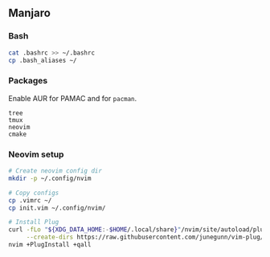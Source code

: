 ## Manjaro

### Bash

```bash
cat .bashrc >> ~/.bashrc
cp .bash_aliases ~/
```

### Packages

Enable AUR for PAMAC and for `pacman`.

```
tree
tmux
neovim
cmake
```

### Neovim setup

```bash
# Create neovim config dir
mkdir -p ~/.config/nvim

# Copy configs
cp .vimrc ~/
cp init.vim ~/.config/nvim/

# Install Plug
curl -fLo "${XDG_DATA_HOME:-$HOME/.local/share}"/nvim/site/autoload/plug.vim \
     --create-dirs https://raw.githubusercontent.com/junegunn/vim-plug/master/plug.vim
nvim +PlugInstall +qall
```
